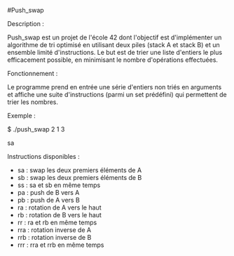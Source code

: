 #Push_swap 

Description : 

Push_swap est un projet de l'école 42 dont l'objectif est d'implémenter un algorithme de tri optimisé en utilisant deux piles (stack A et stack B) et un ensemble limité d'instructions.
Le but est de trier une liste d'entiers le plus efficacement possible, en minimisant le nombre d'opérations effectuées.

Fonctionnement :

Le programme prend en entrée une série d'entiers non triés en arguments et affiche une suite d'instructions (parmi un set prédéfini) qui permettent de trier les nombres.

Exemple : 

$ ./push_swap 2 1 3

sa

Instructions disponibles : 
  - sa : swap les deux premiers éléments de A
  - sb : swap les deux premiers éléments de B
  - ss : sa et sb en même temps
  - pa : push de B vers A
  - pb : push de A vers B
  - ra : rotation de A vers le haut
  - rb : rotation de B vers le haut
  - rr : ra et rb en même temps
  - rra : rotation inverse de A
  - rrb : rotation inverse de B
  - rrr : rra et rrb en même temps
